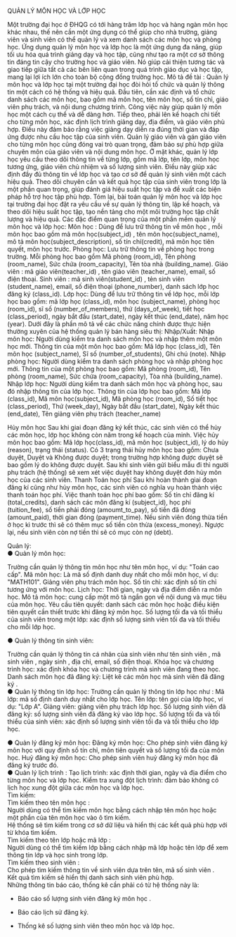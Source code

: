                               
QUẢN LÝ MÔN HỌC VÀ LỚP HỌC


Một trường đại học ở ĐHQG có tới hàng trăm lớp học và hàng ngàn môn học khác nhau, thế nên cần một ứng dụng có thể giúp cho nhà trường, giảng viên và sinh viên có thể quản lý và xem danh sách các môn học và phòng học.
Ứng dụng quản lý môn học và lớp học là một ứng dụng đa năng, giúp tối ưu hóa quá trình giảng dạy và học tập, cũng như tạo ra một cơ sở thông tin đáng tin cậy cho trường học và giáo viên. Nó giúp cải thiện tương tác và giao tiếp giữa tất cả các bên liên quan trong quá trình giáo dục và học tập, mang lại lợi ích lớn cho toàn bộ cộng đồng trường học.
Mô tả đề tài : 
Quản lý môn học và lớp học tại một trường đại học đòi hỏi tổ chức và quản lý thông tin một cách có hệ thống và hiệu quả. Đầu tiên, cần xác định và tổ chức danh sách các môn học, bao gồm mã môn học, tên môn học, số tín chỉ, giáo viên phụ trách, và nội dung chương trình. Công việc này giúp quản lý môn học một cách cụ thể và dễ dàng hơn.
Tiếp theo, phải lên kế hoạch chi tiết cho từng môn học, xác định lịch trình giảng dạy, địa điểm, và giáo viên phù hợp. Điều này đảm bảo rằng việc giảng dạy diễn ra đúng thời gian và đáp ứng được nhu cầu học tập của sinh viên. 
Quản lý giáo viên và gán giáo viên cho từng môn học cũng đóng vai trò quan trọng, đảm bảo sự phù hợp giữa chuyên môn của giáo viên và nội dung môn học. 
Ở mặt khác, quản lý lớp học yêu cầu theo dõi thông tin về từng lớp, gồm mã lớp, tên lớp, môn học tương ứng, giáo viên chủ nhiệm và số lượng sinh viên. Điều này giúp xác định đầy đủ thông tin về lớp học và tạo cơ sở để quản lý sinh viên một cách hiệu quả. 
Theo dõi chuyên cần và kết quả học tập của sinh viên trong lớp là một phần quan trọng, giúp đánh giá hiệu suất học tập và đề xuất các biện pháp hỗ trợ học tập phù hợp. 
Tóm lại, bài toán quản lý môn học và lớp học tại trường đại học đặt ra yêu cầu về sự quản lý thông tin, lập kế hoạch, và theo dõi hiệu suất học tập, tạo nền tảng cho một môi trường học tập chất lượng và hiệu quả.
Các đặc điểm quan trọng của một phần mềm quản lý môn học và lớp học:
Môn học : Dùng để lưu trữ thông tin về môn học , mỗi môn học bao gồm mã môn học(subject_id) , tên môn học(subject_name), mô tả môn học(subject_description), số tín chí(credit), mã môn học tiên quyết, môn học trước.
Phòng học: Lưu trữ thông tin về phòng học trong trường. Mỗi phòng học bao gồm Mã phòng (room_id), Tên phòng (room_name), Sức chứa (room_capacity), Tên tòa nhà (building_name).
Giáo viên : mã giáo viên(teacher_id) , tên giáo viên (teacher_name), email, số điện thoại.
Sinh viên : mã sinh viên(student_id) , tẻn sinh viên (student_name), email, số điện thoại (phone_number), danh sách lớp học đăng ký (class_id).
Lớp học:  Dùng để lưu trữ thông tin về lớp học, mỗi lớp học bao gồm: mã lớp học (class_id), môn học (subject_name), phòng học (room_id), sĩ số (number_of_members), thứ (days_of_week), tiết học (class_period), ngày bắt đầu (start_date), ngày kết thúc (end_date), năm học (year).
Dưới đây là phần mô tả về các chức năng chính được thực hiện thường xuyên của hệ thống quản lý bán hàng siêu thị:
Nhập/Xuất:
Nhập môn học:
Người dùng kiểm tra danh sách môn học và nhập thêm một môn học mới. Thông tin của một môn học bao gồm: Mã lớp học (class_id), Tên môn học (subject_name), Sĩ số (number_of_students), Ghi chú (note).
Nhập phòng học:
Người dùng kiểm tra danh sách phòng học và nhập phòng học mới. Thông tin của một phòng học bao gồm: Mã phòng (room_id), Tên phòng (room_name), Sức chứa (room_capacity), Tòa nhà (building_name).
Nhập lớp học:
Người dùng kiểm tra danh sách môn học và phòng học, sau đó nhập thông tin của lớp học. Thông tin của lớp học bao gồm: Mã lớp (class_id), Mã môn học(subject_id), Mã phòng học (room_id), Số tiết học (class_period), Thứ (week_day), Ngày bắt đầu (start_date), Ngày kết thúc (end_date), Tên giảng viên phụ trách (teacher_name)


Hủy môn học
Sau khi giai đoạn đăng ký kết thúc, các sinh viên có thể hủy các môn học, lớp học không còn năm trong kế hoạch của minh. Việc hủy môn học bao gồm: Mã lớp học(class_id), mã môn học (subject_id), lý do hủy (reason), trạng thái (status). Có 3 trạng thái hủy môn học bao gồm: Chưa duyệt, Duyệt và Không được duyệt; trong trường hợp không được duyệt sẽ bao gồm lý do không được duyệt. Sau khi sinh viên gửi biểu mẫu đi thì người phụ trách (hệ thống) sẽ xem xét việc duyệt hay không duyệt đơn hủy môn học của các sinh viên.
Thanh Toán học phí
Sau khi hoàn thành giai đoạn đăng kí cũng như hủy môn học, các sinh viên có nghĩa vụ hoàn thành việc thanh toán học phí. Việc thanh toán học phí bao gồm: Số tín chỉ đăng kí (total_credits), danh sách các môn đăng kí (subject_id), học phí (tuition_fee), số tiền phải đóng (amoumt_to_pay), số tiền đã đóng (amount_paid), thời gian đóng (payment_time). Nếu sinh viên đóng thừa tiền ở học kì trước thì sẽ có thêm mục số tiền còn thừa (excess_money). Ngược lại, nếu sinh viên còn nợ tiền thì sẽ có mục còn nợ (debt).					
							 	
Quản lý:						 								
●  Quản lý môn học:
 								
Trường cần quản lý thông tin môn học như tên môn học, ví dụ: "Toán cao cấp".
 Mã môn học: Là mã số định danh duy nhất cho mỗi môn học, ví dụ: "MATH101". 
Giảng viên phụ trách môn học. Số tín chỉ: xác định số tín chỉ tương ứng với môn học. 
Lịch học: Thời gian, ngày và địa điểm diễn ra môn học.
 Mô tả môn học: cung cấp một mô tả ngắn gọn về nội dung và mục tiêu của môn học.
 Yêu cầu tiên quyết: danh sách các môn học hoặc điều kiện tiên quyết cần thiết trước khi đăng ký môn học. 
Số lượng tối đa và tối thiểu của sinh viên trong một lớp: xác định số lượng sinh viên tối đa và tối thiểu cho mỗi lớp học.
 													
●  Quản lý thông tin sinh viên:

Trường cần quản lý thông tin cá nhân của sinh viên như tên sinh viên , mã sinh viên , ngày sinh , địa chỉ, email, số điện thoại. 
Khóa học và chương trình học: xác định khóa học và chương trình mà sinh viên đang theo học. 
Danh sách môn học đã đăng ký: Liệt kê các môn học mà sinh viên đã đăng ký .			
●  Quản lý thông tin lớp học:
Trường cần quản lý thông tin lớp học như : 
Mã lớp: mã số định danh duy nhất cho lớp học. 
Tên lớp: tên gọi của lớp học, ví dụ: "Lớp A". 
Giảng viên: giảng viên phụ trách lớp học. 
Số lượng sinh viên đã đăng ký: số lượng sinh viên đã đăng ký vào lớp học. 
Số lượng tối đa và tối thiểu của sinh viên: xác định số lượng sinh viên tối đa và tối thiểu cho lớp học.
 									
●  Quản lý đăng ký môn học:
Đăng ký môn học: Cho phép sinh viên đăng ký môn học với quy định số tín chỉ, môn tiên quyết và số lượng tối đa của môn học. 
Huỷ đăng ký môn học: Cho phép sinh viên huỷ đăng ký môn học đã đăng ký trước đó. 				
● Quản lý lịch trình :
Tạo lịch trình: xác định thời gian, ngày và địa điểm cho từng môn học và lớp học. 
Kiểm tra xung đột lịch trình: đảm bảo không có lịch học xung đột giữa các môn học và lớp học.					
Tìm kiếm:								
Tìm kiếm theo tên môn học :					
Người dùng có thể tìm kiếm môn học bằng cách nhập tên môn học hoặc một phần của tên môn học vào ô tìm kiếm.				
Hệ thống sẽ tìm kiếm trong cơ sở dữ liệu và hiển thị các kết quả phù hợp với từ khóa tìm kiếm.					
Tìm kiếm theo tên lớp hoặc mã lớp :					
Người dùng có thể tìm kiếm lớp bằng cách nhập mã lớp hoặc tên lớp để xem thông tin lớp và học sinh trong lớp. 		
Tìm kiếm theo sinh viên :						
Cho phép tìm kiếm thông tin về sinh viên dựa trên tên, mã số sinh viên .			
Kết quả tìm kiếm sẽ hiển thị danh sách sinh viên phù hợp.										
Những thông tin báo cáo, thống kê cần phải có từ hệ thống này là:			
							 				
-  Báo cáo số lượng sinh viên đăng ký môn học .							 								
-  Báo cáo lịch sử đăng ký.							 	
 									
- Thống kê số lượng sinh viên theo môn học và lớp học.

